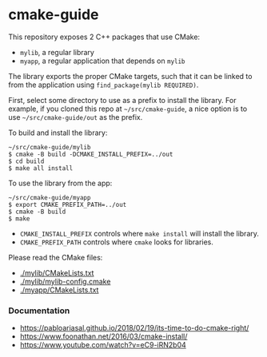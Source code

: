 # cmake-guide

This repository exposes 2 C++ packages that use CMake:

- `mylib`, a regular library
- `myapp`, a regular application that depends on `mylib`

The library exports the proper CMake targets, such that it can be linked to from
the application using `find_package(mylib REQUIRED)`.

First, select some directory to use as a prefix to install the library. For
example, if you cloned this repo at `~/src/cmake-guide`, a nice option is to
use `~/src/cmake-guide/out` as the prefix.

To build and install the library:

```
~/src/cmake-guide/mylib 
$ cmake -B build -DCMAKE_INSTALL_PREFIX=../out 
$ cd build
$ make all install
```

To use the library from the app:

```
~/src/cmake-guide/myapp
$ export CMAKE_PREFIX_PATH=../out
$ cmake -B build
$ make
```

- `CMAKE_INSTALL_PREFIX` controls where `make install` will install the library.
- `CMAKE_PREFIX_PATH` controls where `cmake` looks for libraries.

Please read the CMake files:

- [./mylib/CMakeLists.txt](./mylib/CMakeLists.txt)
- [./mylib/mylib-config.cmake](./mylib/mylib-config.cmake)
- [./myapp/CMakeLists.txt](./myapp/CMakeLists.txt)

### Documentation

- https://pabloariasal.github.io/2018/02/19/its-time-to-do-cmake-right/
- https://www.foonathan.net/2016/03/cmake-install/
- https://www.youtube.com/watch?v=eC9-iRN2b04
